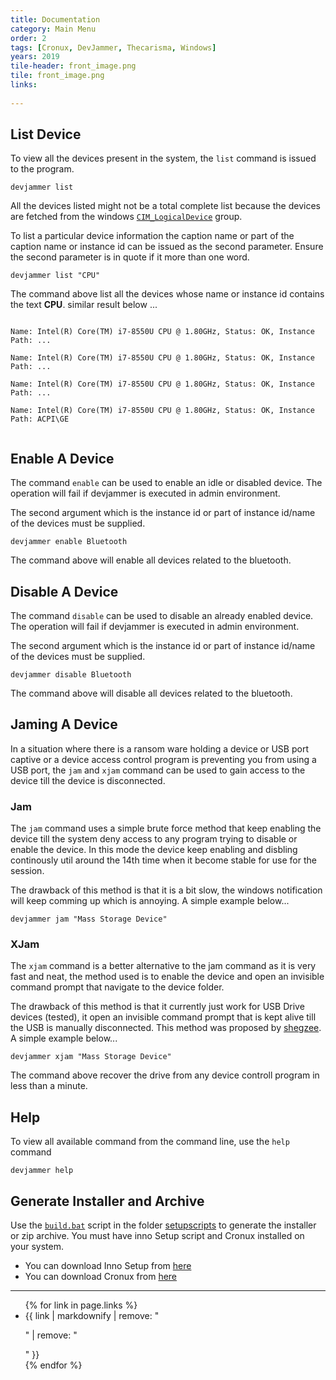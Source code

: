 ```yaml
---
title: Documentation
category: Main Menu
order: 2
tags: [Cronux, DevJammer, Thecarisma, Windows]
years: 2019
tile-header: front_image.png
tile: front_image.png
links:
  
---
```


## List Device

To view all the devices present in the system, the `list` command is issued 
to the program. 

```batch
devjammer list
```

All the devices listed might not be a total complete list because the devices are fetched 
from the windows [`CIM_LogicalDevice`](https://docs.microsoft.com/en-us/windows/win32/cimwin32prov/cim-logicaldevice) 
group. 

To list a particular device information the caption name or part of the caption name or instance 
id can be issued as the second parameter. Ensure the second parameter is in quote if it more than 
one word.

```
devjammer list "CPU"
```

The command above list all the devices whose name or instance id contains the text **CPU**. 
similar result below ...

<code>
Name: Intel(R) Core(TM) i7-8550U CPU @ 1.80GHz, Status: OK, Instance Path: ...<br />
Name: Intel(R) Core(TM) i7-8550U CPU @ 1.80GHz, Status: OK, Instance Path: ...<br />
Name: Intel(R) Core(TM) i7-8550U CPU @ 1.80GHz, Status: OK, Instance Path: ...<br />
Name: Intel(R) Core(TM) i7-8550U CPU @ 1.80GHz, Status: OK, Instance Path: ACPI\GE<br />
</code>

## Enable A Device

The command `enable` can be used to enable an idle or disabled device. The operation will fail if 
devjammer is executed in admin environment.

The second argument which is the instance id or part of instance id/name of the devices must be 
supplied.

```
devjammer enable Bluetooth
```

The command above will enable all devices related to the bluetooth.

## Disable A Device

The command `disable` can be used to disable an already enabled device. The operation will fail if 
devjammer is executed in admin environment.

The second argument which is the instance id or part of instance id/name of the devices must be 
supplied.

```
devjammer disable Bluetooth
```

The command above will disable all devices related to the bluetooth.

## Jaming A Device

In a situation where there is a ransom ware holding a device or USB port captive or a device access control 
program is preventing you from using a USB port, the `jam` and `xjam` command can be used to gain access to the 
device till the device is disconnected. 

### Jam

The `jam` command uses a simple brute force method that keep enabling the device till the system deny access 
to any program trying to disable or enable the device. In this mode the device keep enabling and disbling continously 
util around the 14th time when it become stable for use for the session. 

The drawback of this method is that it is a bit slow, the windows notification will keep comming up which is annoying. 
A simple example below... 

```
devjammer jam "Mass Storage Device"
```

### XJam

The `xjam` command is a better alternative to the jam command as it is very fast and neat, the method used is to 
enable the device and open an invisible command prompt that navigate to the device folder. 

The drawback of this method is that it currently just work for USB Drive devices (tested), it open an invisible 
command prompt that is kept alive till the USB is manually disconnected. This method was proposed by [shegzee](https://github.com/shegzee). 
A simple example below...

```
devjammer xjam "Mass Storage Device"
```

The command above recover the drive from any device controll program in less than a minute.

## Help

To view all available command from the command line, use the `help` command

```
devjammer help
```

## Generate Installer and Archive 

Use the [`build.bat`](https://github.com/thedarkprojects/devjammer/blob/master/setupscripts/build.bat) script in the folder [setupscripts](https://github.com/thedarkprojects/devjammer/tree/master/setupscripts) to generate 
the installer or zip archive. You must have inno Setup script and Cronux installed on your system.

 - You can download Inno Setup from [here](http://www.jrsoftware.org/isinfo.php)
 - You can download Cronux from [here](https://thecarisma.github.io/Cronux/)

---
<ul>
{% for link in page.links %}
  <li>{{ link | markdownify | remove: "<p>" | remove: "</p>" }}</li>
{% endfor %}
</ul>
